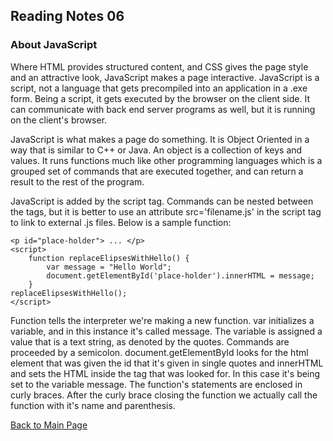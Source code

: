 ## Reading Notes 06

### About JavaScript 

Where HTML provides structured content, and CSS gives the page style and an 
attractive look, JavaScript makes a page interactive. JavaScript is a script, not 
a language that gets precompiled into an application in a .exe form.  Being a
script, it gets executed by the browser on the client side. It can communicate
with back end server programs as well, but it is running on the client's browser.

JavaScript is what makes a page do something. It is Object Oriented in a way that
is similar to C++ or Java. An object is a collection of keys and values. It runs 
functions much like other programming languages which is a grouped set of commands
that are executed together, and can return a result to the rest of the program.

JavaScript is added by the script tag. Commands can be nested between 
the tags, but it is better to use an attribute src='filename.js' in the script 
tag to link to external .js files. Below is a sample function:

    <p id="place-holder"> ... </p>
    <script>
        function replaceElipsesWithHello() {
            var message = "Hello World";
            document.getElementById('place-holder').innerHTML = message;
        }
    replaceElipsesWithHello();
    </script>

Function tells the interpreter we're making a new function. var initializes a 
variable, and in this instance it's called message. The variable is assigned
a value that is a text string, as denoted by the quotes. Commands are proceeded by
a semicolon. document.getElementById looks for the html element that was given the
id that it's given in single quotes and innerHTML and sets the HTML inside the tag
that was looked for. In this case it's being set to the variable message. The 
function's statements are enclosed in curly braces. After the curly brace closing
the function we actually call the function with it's name and parenthesis.

[Back to Main Page](https://draquix.github.io/reading-notes/)
